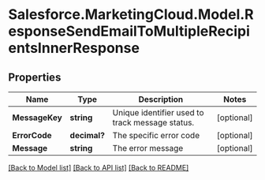 # Salesforce.MarketingCloud.Model.ResponseSendEmailToMultipleRecipientsInnerResponse
## Properties

Name | Type | Description | Notes
------------ | ------------- | ------------- | -------------
**MessageKey** | **string** | Unique identifier used to track message status. | [optional] 
**ErrorCode** | **decimal?** | The specific error code | [optional] 
**Message** | **string** | The error message | [optional] 

[[Back to Model list]](../README.md#documentation-for-models) [[Back to API list]](../README.md#documentation-for-api-endpoints) [[Back to README]](../README.md)

